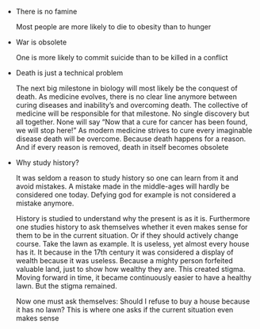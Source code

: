   

- There is no famine
    
    Most people are more likely to die to obesity than to hunger
    
      
    
- War is obsolete
    
    One is more likely to commit suicide than to be killed in a conflict
    
- Death is just a technical problem
    
    The next big milestone in biology will most likely be the conquest of death. As medicine evolves, there is no clear line anymore between curing diseases and inability’s and overcoming death. The collective of medicine will be responsible for that milestone. No single discovery but all together. None will say “Now that a cure for cancer has been found, we will stop here!” As modern medicine strives to cure every imaginable disease death will be overcome. Because death happens for a reason. And if every reason is removed, death in itself becomes obsolete
    
- Why study history?
    
    It was seldom a reason to study history so one can learn from it and avoid mistakes. A mistake made in the middle-ages will hardly be considered one today. Defying god for example is not considered a mistake anymore.
    
    History is studied to understand why the present is as it is. Furthermore one studies history to ask themselves whether it even makes sense for them to be in the current situation. Or if they should actively change course. Take the lawn as example. It is useless, yet almost every house has it. It because in the 17th century it was considered a display of wealth because it was useless. Because a mighty person forfeited valuable land, just to show how wealthy they are. This created stigma. Moving forward in time, it became continuously easier to have a healthy lawn. But the stigma remained.
    
    Now one must ask themselves: Should I refuse to buy a house because it has no lawn? This is where one asks if the current situation even makes sense